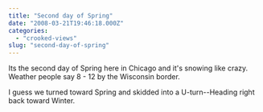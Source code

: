 ```yaml
---
title: "Second day of Spring"
date: "2008-03-21T19:46:18.000Z"
categories: 
  - "crooked-views"
slug: "second-day-of-spring"
---
```


Its the second day of Spring here in Chicago and it's snowing like crazy. Weather people say 8 - 12 by the Wisconsin border.

I guess we turned toward Spring and skidded into a U-turn--Heading right back toward Winter.
